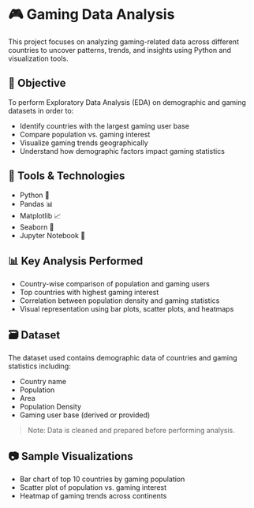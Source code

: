 # 🎮 Gaming Data Analysis

This project focuses on analyzing gaming-related data across different countries to uncover patterns, trends, and insights using Python and visualization tools.

## 📌 Objective

To perform Exploratory Data Analysis (EDA) on demographic and gaming datasets in order to:
- Identify countries with the largest gaming user base
- Compare population vs. gaming interest
- Visualize gaming trends geographically
- Understand how demographic factors impact gaming statistics

## 🧰 Tools & Technologies
- Python 🐍
- Pandas 📊
- Matplotlib 📈
- Seaborn 🌈
- Jupyter Notebook 📓

## 📊 Key Analysis Performed
- Country-wise comparison of population and gaming users
- Top countries with highest gaming interest
- Correlation between population density and gaming statistics
- Visual representation using bar plots, scatter plots, and heatmaps

## 🗃️ Dataset

The dataset used contains demographic data of countries and gaming statistics including:
- Country name
- Population
- Area
- Population Density
- Gaming user base (derived or provided)

> Note: Data is cleaned and prepared before performing analysis.

## 📷 Sample Visualizations

- Bar chart of top 10 countries by gaming population  
- Scatter plot of population vs. gaming interest  
- Heatmap of gaming trends across continents  
